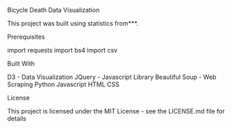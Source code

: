 Bicycle Death Data Visualization

This project was built using statistics from***.




Prerequisites

import requests
import bs4
import csv






Built With

D3 - Data Visualization 
JQuery - Javascript Library
Beautiful Soup - Web Scraping
Python
Javascript
HTML
CSS





License

This project is licensed under the MIT License - see the LICENSE.md file for details

